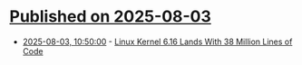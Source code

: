# [Published on 2025-08-03](index.md)

* [2025-08-03, 10:50:00](https://soylentnews.org/article.pl?sid=25/08/02/1242221&from=rss) - [Linux Kernel 6.16 Lands With 38 Million Lines of Code](https://soylentnews.org/article.pl?sid=25/08/02/1242221&from=rss)
